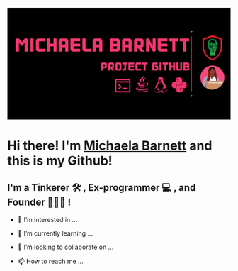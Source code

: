 
![Alt Image text](https://github.com/michaela-barnett/michaela-barnett/blob/356f13d91d3de16ad4c81b238466d42a9b1c668d/Github%20(1).png)


<h1 align="left">
    Hi there! I'm <a href="http://computersciencebarbie.com" target="_blank" rel="noreferrer">Michaela Barnett</a> and this is my Github!
</h1>

<h2 align="left">
I'm a Tinkerer 🛠 , Ex-programmer 💻 , and Founder 👩🏾‍💻 !
</h2> 



 
</h2>  

- 👀 I’m interested in ...

- 🌱 I’m currently learning ...

- 💞️ I’m looking to collaborate on ...

- 📫 How to reach me ...



<!---
14
michaela-barnett/michaela-barnett is a ✨ special ✨ repository because its `README.md` (this file) appears on your GitHub profile.
15
You can click the Preview link to take a look at your changes.
16
--->
